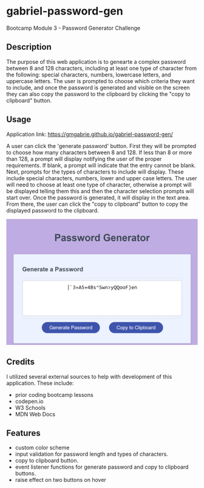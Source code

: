 # gabriel-password-gen
Bootcamp Module 3 - Password Generator Challenge


## Description

The purpose of this web application is to genearte a complex password between 8 and 128 characters, including at least one type of character from the following: special characters, numbers, lowercase letters, and uppercase letters.  The user is prompted to choose which criteria they want to include, and once the password is generated and visible on the screen they can also copy the password to the clipboard by clicking the "copy to clipboard" button.

## Usage

Application link:  https://gmgabrie.github.io/gabriel-password-gen/

A user can click the 'generate password' button.  First they will be prompted to choose how many characters between 8 and 128.  If less than 8 or more than 128, a prompt will display notifying the user of the proper requirements. If blank, a prompt will indicate that the entry cannot be blank.  Next, prompts for the types of characters to include will display.  These include special characters, numbers, lower and upper case letters.  The user will need to choose at least one type of character, otherwise a prompt will be displayed telling them this and then the character selection prompts will start over.  Once the password is generated, it will display in the text area.  From there, the user can click the "copy to clipboard" button to copy the displayed password to the clipboard.

![portfolio screenshot](./assets/images/pwgenerator.png)

## Credits

I utilized several external sources to help with development of this application.  These include:
- prior coding bootcamp lessons
- codepen.io
- W3 Schools
- MDN Web Docs

## Features

- custom color scheme
- input validation for password length and types of characters.
- copy to clipboard button.
- event listener functions for generate password and copy to clipboard buttons.
- raise effect on two buttons on hover
